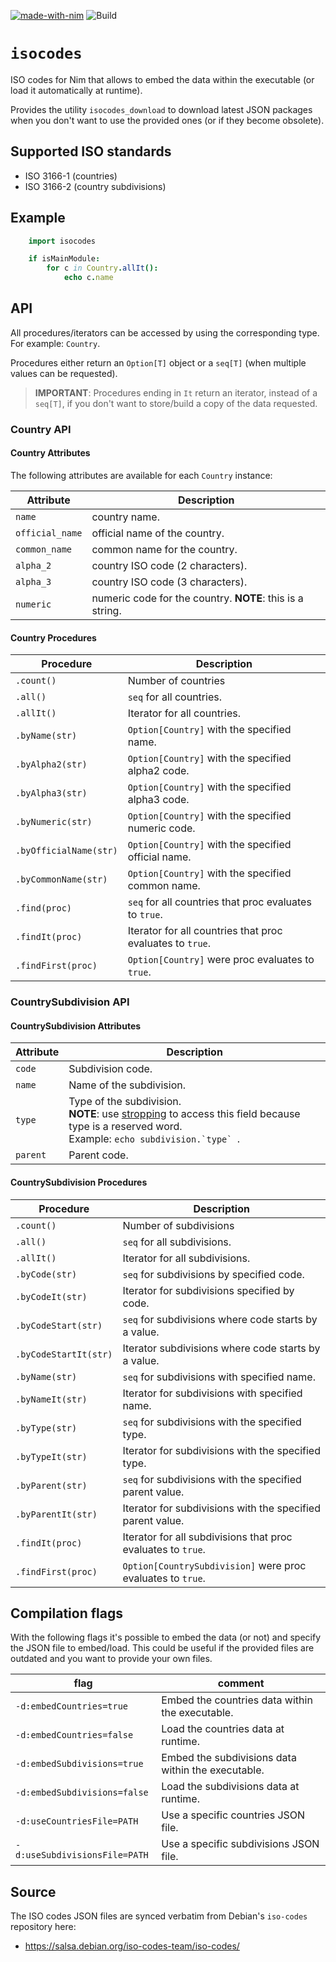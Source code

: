 <!--
 Copyright (c) 2021 kraptor
 
 This software is released under the MIT License.
 https://opensource.org/licenses/MIT
-->

[![made-with-nim](https://img.shields.io/badge/Made%20with-Nim-ffc200.svg)](https://nim-lang.org/) ![Build](https://github.com/kraptor/isocodes/workflows/Build/badge.svg)

# `isocodes`

ISO codes for Nim that allows to embed the data within the executable (or load 
it automatically at runtime).

Provides the utility `isocodes_download` to download latest JSON packages when
you don't want to use the provided ones (or if they become obsolete).


## Supported ISO standards

- ISO 3166-1 (countries)
- ISO 3166-2 (country subdivisions)

## Example

```nim
    import isocodes

    if isMainModule:
        for c in Country.allIt():
            echo c.name
```

## API

All procedures/iterators can be accessed by using the corresponding type.
For example: `Country`.

Procedures either return an `Option[T]` object or a `seq[T]` (when multiple
values can be requested).

> **IMPORTANT**: Procedures ending in `It` return an iterator, instead of a
`seq[T]`, if you don't want to store/build a copy of the data requested.

### Country API

#### Country Attributes

The following attributes are available for each `Country` instance:

| Attribute | Description |
|-|-|
|`name`         | country name.                   |
|`official_name`| official name of the country.   |
|`common_name`  | common name for the country.    |
|`alpha_2`      | country ISO code (2 characters).|
|`alpha_3`      | country ISO code (3 characters).|
|`numeric`      | numeric code for the country. **NOTE**: this is a string. |

#### Country Procedures

| Procedure | Description |
|-|-|
|`.count()`            | Number of countries                                      |
|`.all()`              | `seq` for all countries.                                 |
|`.allIt()`            | Iterator for all countries.                              |
|`.byName(str)`        | `Option[Country]` with the specified name.               |
|`.byAlpha2(str)`      | `Option[Country]` with the specified alpha2 code.        |
|`.byAlpha3(str)`      | `Option[Country]` with the specified alpha3 code.        |
|`.byNumeric(str)`     | `Option[Country]` with the specified numeric code.       |
|`.byOfficialName(str)`| `Option[Country]` with the specified official name.      |
|`.byCommonName(str)`  | `Option[Country]` with the specified common name.        |
|`.find(proc)`         | `seq` for all countries that proc evaluates to `true`.   |
|`.findIt(proc)`       | Iterator for all countries that proc evaluates to `true`.|
|`.findFirst(proc)`    | `Option[Country]` were proc evaluates to `true`.         |

### CountrySubdivision API

#### CountrySubdivision Attributes

| Attribute | Description |
|-|-|
|`code`   | Subdivision code.               |
|`name`   | Name of the subdivision.        |
|`type`   | Type of the subdivision.<br />**NOTE**: use [stropping](https://en.wikipedia.org/wiki/Nim_%28programming_language%29#Stropping) to access this field because type is a reserved word.<br />Example: ``echo subdivision.`type` ``.|
|`parent` | Parent code.|

#### CountrySubdivision Procedures

| Procedure | Description |
|-|-|
|`.count()`            | Number of subdivisions                                      |
|`.all()`              | `seq` for all subdivisions.                                 |
|`.allIt()`            | Iterator for all subdivisions.                              |
|`.byCode(str)`        | `seq` for subdivisions by specified code.                   |
|`.byCodeIt(str)`      | Iterator for subdivisions specified by code.                |
|`.byCodeStart(str)`   | `seq` for subdivisions where code starts by a value.        |
|`.byCodeStartIt(str)` | Iterator subdivisions where code starts by a value.         |
|`.byName(str)`        | `seq` for subdivisions with specified name.                 |
|`.byNameIt(str)`      | Iterator for subdivisions with specified name.              |
|`.byType(str)`        | `seq` for subdivisions with the specified type.             |
|`.byTypeIt(str)`      | Iterator for subdivisions with the specified type.          |
|`.byParent(str)`      | `seq` for subdivisions with the specified parent value.     |
|`.byParentIt(str)`    | Iterator for subdivisions with the specified parent value.  |
|`.findIt(proc)`       | Iterator for all subdivisions that proc evaluates to `true`.|
|`.findFirst(proc)`    | `Option[CountrySubdivision]` were proc evaluates to `true`. |

## Compilation flags

With the following flags it's possible to embed the data (or not) and specify the JSON 
file to embed/load. This could be useful if the provided files are outdated and you want
to provide your own files.

| flag | comment |
|-|-|
|`-d:embedCountries=true`     | Embed the countries data within the executable.   |
|`-d:embedCountries=false`    | Load the countries data at runtime.               |
|`-d:embedSubdivisions=true`  | Embed the subdivisions data within the executable.|
|`-d:embedSubdivisions=false` | Load the subdivisions data at runtime.            |
|`-d:useCountriesFile=PATH`   | Use a specific countries JSON file.               |
|`-d:useSubdivisionsFile=PATH`| Use a specific subdivisions JSON file.            |

## Source

The ISO codes JSON files are synced verbatim from Debian's `iso-codes`
repository here:

- https://salsa.debian.org/iso-codes-team/iso-codes/